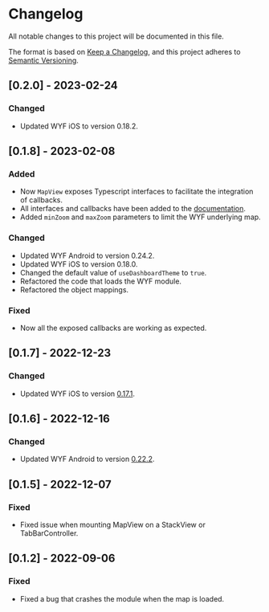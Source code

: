 # Changelog
All notable changes to this project will be documented in this file.

The format is based on [Keep a Changelog](https://keepachangelog.com/en/1.0.0/),
and this project adheres to [Semantic Versioning](https://semver.org/spec/v2.0.0.html).

## [0.2.0] - 2023-02-24

### Changed
- Updated WYF iOS to version 0.18.2.

## [0.1.8] - 2023-02-08

### Added
- Now `MapView` exposes Typescript interfaces to facilitate the integration of callbacks.
- All interfaces and callbacks have been added to the [documentation](./README.md).
- Added `minZoom` and `maxZoom` parameters to limit the WYF underlying map.

### Changed
- Updated WYF Android to version 0.24.2.
- Updated WYF iOS to version 0.18.0.
- Changed the default value of `useDashboardTheme` to `true`.
- Refactored the code that loads the WYF module.
- Refactored the object mappings.

### Fixed
- Now all the exposed callbacks are working as expected.

## [0.1.7] - 2022-12-23

### Changed
- Updated WYF iOS to version [0.17.1](https://developers.situm.com/sdk_documentation/wayfinding/appledoc/).


## [0.1.6] - 2022-12-16

### Changed
- Updated WYF Android to version [0.22.2](https://situm.com/docs/android-wyf-changelog/#0-toc-title).

## [0.1.5] - 2022-12-07

### Fixed
- Fixed issue when mounting MapView on a StackView or TabBarController.

## [0.1.2] - 2022-09-06

### Fixed
- Fixed a bug that crashes the module when the map is loaded.